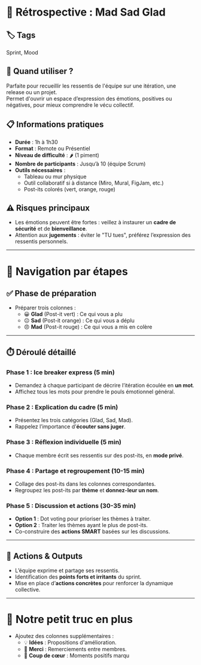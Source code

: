 # 🧠 Rétrospective : Mad Sad Glad

## 🏷️ Tags
Sprint, Mood

## 🎯 Quand utiliser ?
Parfaite pour recueillir les ressentis de l'équipe sur une itération, une release ou un projet.  
Permet d'ouvrir un espace d’expression des émotions, positives ou négatives, pour mieux comprendre le vécu collectif.

## 📋 Informations pratiques
- **Durée** : 1h à 1h30
- **Format** : Remote ou Présentiel
- **Niveau de difficulté** : 🌶️ (1 piment)
- **Nombre de participants** : Jusqu’à 10 (équipe Scrum)
- **Outils nécessaires** :
  - Tableau ou mur physique
  - Outil collaboratif si à distance (Miro, Mural, FigJam, etc.)
  - Post-its colorés (vert, orange, rouge)

## ⚠️ Risques principaux
- Les émotions peuvent être fortes : veillez à instaurer un **cadre de sécurité** et de **bienveillance**.
- Attention aux **jugements** : éviter le "TU tues", préférez l’expression des ressentis personnels.

---

# 🧭 Navigation par étapes

## ✅ Phase de préparation
- Préparer trois colonnes :
  - 😀 **Glad** (Post-it vert) : Ce qui vous a plu
  - ☹️ **Sad** (Post-it orange) : Ce qui vous a déplu
  - 😠 **Mad** (Post-it rouge) : Ce qui vous a mis en colère

---

## ⏱️ Déroulé détaillé

### Phase 1 : Ice breaker express (5 min)
- Demandez à chaque participant de décrire l’itération écoulée en **un mot**.
- Affichez tous les mots pour prendre le pouls émotionnel général.

### Phase 2 : Explication du cadre (5 min)
- Présentez les trois catégories (Glad, Sad, Mad).
- Rappelez l’importance d’**écouter sans juger**.

### Phase 3 : Réflexion individuelle (5 min)
- Chaque membre écrit ses ressentis sur des post-its, en **mode privé**.

### Phase 4 : Partage et regroupement (10-15 min)
- Collage des post-its dans les colonnes correspondantes.
- Regroupez les post-its par **thème** et **donnez-leur un nom**.

### Phase 5 : Discussion et actions (30-35 min)
- **Option 1** : Dot voting pour prioriser les thèmes à traiter.
- **Option 2** : Traiter les thèmes ayant le plus de post-its.
- Co-construire des **actions SMART** basées sur les discussions.

---

## 🎯 Actions & Outputs
- L’équipe exprime et partage ses ressentis.
- Identification des **points forts et irritants** du sprint.
- Mise en place d’**actions concrètes** pour renforcer la dynamique collective.

---

# 🎁 Notre petit truc en plus
- Ajoutez des colonnes supplémentaires :
  - 💡 **Idées** : Propositions d'amélioration.
  - 🙏 **Merci** : Remerciements entre membres.
  - 🎉 **Coup de cœur** : Moments positifs marqu
